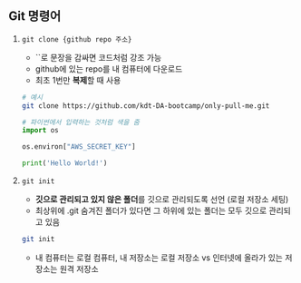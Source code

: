 ## Git 명령어

1. `git clone {github repo 주소}`
    - ``로 문장을 감싸면 코드처럼 강조 가능
    - github에 있는 repo를 내 컴퓨터에 다운로드
    - 최초 1번만 **복제**할 때 사용
    ```bash
    # 예시
    git clone https://github.com/kdt-DA-bootcamp/only-pull-me.git
    ```

    ```python
    # 파이썬에서 입력하는 것처럼 색을 줌
    import os

    os.environ["AWS_SECRET_KEY"]

    print('Hello World!')
    ```

2. `git init`
    - **깃으로 관리되고 있지 않은 폴더**를 깃으로 관리되도록 선언 (로컬 저장소 세팅)
    - 최상위에 .git 숨겨진 폴더가 있다면 그 하위에 있는 폴더는 모두 깃으로 관리되고 있음
    ```bash
    git init
    ```
    - 내 컴퓨터는 로컬 컴퓨터, 내 저장소는 로컬 저장소 vs 인터넷에 올라가 있는 저장소는 원격 저장소